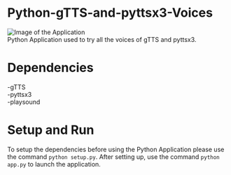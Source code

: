 # Python-gTTS-and-pyttsx3-Voices
![Image of the Application](https://i.ibb.co/kHGHSGP/pyTTS.png) <br>
Python Application used to try all the voices of gTTS and pyttsx3.

# Dependencies
-gTTS <br>
-pyttsx3 <br>
-playsound

# Setup and Run
To setup the dependencies before using the Python Application please use the command `python setup.py`. After setting up, use the command `python app.py` to launch the application.

